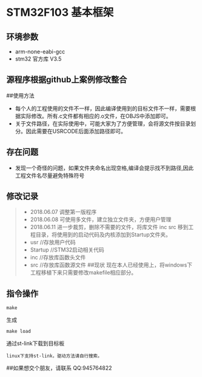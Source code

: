 # STM32F103 基本框架



## 环境参数
* arm-none-eabi-gcc    
* stm32 官方库 V3.5    

## 源程序根据github上案例修改整合   

##使用方法
* 每个人的工程使用的文件不一样，因此编译使用到的目标文件不一样，需要根据实际修改。所有.c文件都有相应的.o文件，在OBJS中添加即可。
* 关于文件路径，在实际使用中，可能大家为了方便管理，会将源文件按目录划分。因此需要在USRCODE后面添加路径即可。

## 存在问题
* 发现一个奇怪的问题，如果文件夹命名出现空格,编译会提示找不到路径,因此工程文件名尽量避免特殊符号


## 修改记录
> * 2018.06.07 调整第一版程序
> * 2018.06.08 可使用多文件，建立独立文件夹，方便用户管理
> * 2018.06.11 进一步裁剪，删除不需要的文件，将库文件 inc src 移到工程目录，将使用到的启动代码及内核添加到Startup文件夹。
> * usr			//存放用户代码
> * Startup		//STM32启动相关代码
> * inc			//存放库函数头文件
> * src			//存放库函数源文件
##现状
现在本人已经使用上，将windows下工程移植下来只需要修改makefile相应部分。

## 指令操作    
	make
生成
	
	make load
通过st-link下载到目标板
	
	linux下支持st-link，驱动方法请自行搜索。    
	
##如果想交个朋友，请联系
QQ:945764822    
